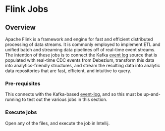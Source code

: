 # Flink Jobs

## Overview

Apache Flink is a framework and engine for fast and efficient distributed processing of data streams.  It is commonly employed to implement ETL and unified batch and streaming data pipelines off of real-time event streams.  The intention of these jobs is to connect the Kafka [event log](../event-log) source that is populated with real-time CDC events from Debezium, transform this data into analytics-friendly structures, and stream the resulting data into analytic data repositories that are fast, efficient, and intuitive to query.

### Pre-requisites

This connects with the Kafka-based [event-log](../event-log), and so this must be up-and-running to test out the various jobs in this section.

### Execute jobs

Open any of the files, and execute the job in Intellij.